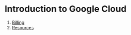# Introduction to Google Cloud

1. [Billing](https://googlecourses.qwiklabs.com/course_sessions/483162/video/102893)
2. [Resources](https://googlecourses.qwiklabs.com/course_sessions/483162/video/102891)